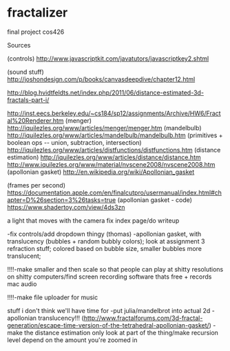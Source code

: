 # fractalizer
final project cos426

Sources

(controls) http://www.javascriptkit.com/javatutors/javascriptkey2.shtml

(sound stuff) http://joshondesign.com/p/books/canvasdeepdive/chapter12.html

http://blog.hvidtfeldts.net/index.php/2011/06/distance-estimated-3d-fractals-part-i/

http://inst.eecs.berkeley.edu/~cs184/sp12/assignments/Archive/HW6/Fractal%20Renderer.htm
(menger) http://iquilezles.org/www/articles/menger/menger.htm
(mandelbulb) http://iquilezles.org/www/articles/mandelbulb/mandelbulb.htm
(primitives + boolean ops -- union, subtraction, intersection) http://iquilezles.org/www/articles/distfunctions/distfunctions.htm
(distance estimation) http://iquilezles.org/www/articles/distance/distance.htm
http://www.iquilezles.org/www/material/nvscene2008/nvscene2008.htm
(apollonian gasket) http://en.wikipedia.org/wiki/Apollonian_gasket

(frames per second) https://documentation.apple.com/en/finalcutpro/usermanual/index.html#chapter=D%26section=3%26tasks=true
(apollonian gasket - code) https://www.shadertoy.com/view/4ds3zn


a light that moves with the camera
fix index page/do writeup

-fix controls/add dropdown thingy (thomas)
-apollonian gasket, with translucency (bubbles + random bubbly colors); look at assignment 3 refraction stuff; colored based on bubble size, smaller bubbles more translucent;


!!!!-make smaller and then scale so that people can play at shitty resolutions on shitty computers/find screen recording software thats free + records mac audio

!!!!-make file uploader for music

stuff i don't think we'll have time for
-put julia/mandelbrot into actual 2d
-apollonian translucency!!! (http://www.fractalforums.com/3d-fractal-generation/escape-time-version-of-the-tetrahedral-apollonian-gasket/)
-make the distance estimation only look at part of the thing/make recursion level depend on the amount you're zoomed in
	